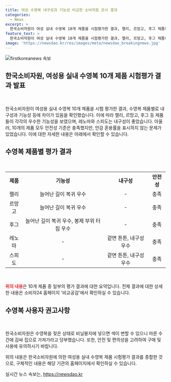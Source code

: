 ```yaml
---
title: 여성 수영복 내구성과 기능성 비교한 소비자원 조사 결과
categories:
  - News
excerpt: >
  한국소비자원이 여성 실내 수영복 10개 제품을 시험평가한 결과, 랠리, 르망고, 후그 제품이 수영복을 늘렸을 때 원래 길이로 복귀하는 기능성에서 우수한 성능을 보였으며, 레노마과 스피도 제품이 겉면이 튼튼하여 내구성이 좋았다. 그러나 6개 제품은 안감 혼용률 표시를 하지 않아 개선이 필요했으며, 수영복을 젖은 상태로 비닐봉지에 넣으면 색이 변할 수 있어 주의를 당부했다. 자세한 결과는 소비자24(www.consumer.go.kr) 비교공감에서 확인 가능하다.
feature_text: >
  한국소비자원이 여성 실내 수영복 10개 제품을 시험평가한 결과, 랠리, 르망고, 후그 제품이 수영복을 늘렸을 때 원래 길이로 복귀하는 기능성에서 우수한 성능을 보였으며, 레노마과 스피도 제품이 겉면이 튼튼하여 내구성이 좋았다. 그러나 6개 제품은 안감 혼용률 표시를 하지 않아 개선이 필요했으며, 수영복을 젖은 상태로 비닐봉지에 넣으면 색이 변할 수 있어 주의를 당부했다. 자세한 결과는 소비자24(www.consumer.go.kr) 비교공감에서 확인 가능하다.
image: 'https://newsdao.kr/res/images/meta/newsdao_breakingnews.jpg'
---
```


<p><img src="https://newsdao.kr/res/images/meta/newsdao_breakingnews.jpg" alt="firstkoreanews 속보" /></p>

<h2 data-ke-size="size26">한국소비자원, 여성용 실내 수영복 10개 제품 시험평가 결과 발표</h2>

<p data-ke-size="size16">&nbsp;</p>

<p>한국소비자원이 여성용 실내 수영복 10개 제품을 시험 평가한 결과, 수영복 제품별로 내구성과 기능성 등에 차이가 있음을 확인했습니다. 이에 따라 랠리, 르망고, 후그 등 제품들이 각각의 우수한 기능성을 보였으며, 레노마와 스피도는 내구성이 좋았습니다. 아울러, 10개의 제품 모두 안전성 기준은 충족했지만, 안감 혼용률을 표시하지 않는 문제가 있었습니다. 이에 대한 자세한 내용은 아래에서 확인할 수 있습니다.</p>

<h2 data-ke-size="size24">수영복 제품별 평가 결과</h2>

<p data-ke-size="size16">&nbsp;</p>

<table>
    <tbody>
        <tr>
            <td style="text-align: center; height: 17px;"><b>제품</b></td>
            <td style="text-align: center; height: 17px;"><b>기능성</b></td>
            <td style="text-align: center; height: 17px;"><b>내구성</b></td>
            <td style="text-align: center; height: 17px;"><b>안전성</b></td>
        </tr>
        <tr>
            <td style="text-align: center; height: 17px;">랠리</td>
            <td style="text-align: center; height: 17px;">늘어난 길이 복귀 우수</td>
            <td style="text-align: center; height: 17px;">-</td>
            <td style="text-align: center; height: 17px;">충족</td>
        </tr>
        <tr>
            <td style="text-align: center; height: 17px;">르망고</td>
            <td style="text-align: center; height: 17px;">늘어난 길이 복귀 우수</td>
            <td style="text-align: center; height: 17px;">-</td>
            <td style="text-align: center; height: 17px;">충족</td>
        </tr>
        <tr>
            <td style="text-align: center; height: 17px;">후그</td>
            <td style="text-align: center; height: 17px;">늘어난 길이 복귀 우수, 봉제 부위 터짐 우수</td>
            <td style="text-align: center; height: 17px;">-</td>
            <td style="text-align: center; height: 17px;">충족</td>
        </tr>
        <tr>
            <td style="text-align: center; height: 17px;">레노마</td>
            <td style="text-align: center; height: 17px;">-</td>
            <td style="text-align: center; height: 17px;">겉면 튼튼, 내구성 우수</td>
            <td style="text-align: center; height: 17px;">충족</td>
        </tr>
        <tr>
            <td style="text-align: center; height: 17px;">스피도</td>
            <td style="text-align: center; height: 17px;">-</td>
            <td style="text-align: center; height: 17px;">겉면 튼튼, 내구성 우수</td>
            <td style="text-align: center; height: 17px;">충족</td>
        </tr>
    </tbody>
</table>

<p data-ke-size="size16">&nbsp;</p>

<p><b><span style="color: #ee2323;">위의 내용</span></b>은 10개 제품 중 일부의 평가 결과에 대한 요약입니다. 전체 결과에 대한 상세한 내용은 소비자24 홈페이지 '비교공감'에서 확인하실 수 있습니다.</p>

<h2 data-ke-size="size24">수영복 사용자 권고사항</h2>

<p data-ke-size="size16">&nbsp;</p>

<p>한국소비자원은 수영복을 젖은 상태로 비닐봉지에 넣으면 색이 변할 수 있으니 마른 수건에 감싸 집으로 가져가라고 당부했습니다. 또한, 안전 및 편의성을 고려하여 구매 및 사용에 유의하시기 바랍니다.</p>

<p>위의 내용은 한국소비자원에 의한 여성용 실내 수영복 제품 시험평가 결과를 종합한 것으로, 구체적인 내용은 해당 기관의 홈페이지에서 확인하실 수 있습니다.</p>

<p data-ke-size="size16"></p>
실시간 뉴스 속보는, <a href="https://newsdao.kr" rel="dofollow">https://newsdao.kr</a>


